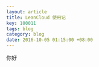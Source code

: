 ```yaml
---
layout: article
title: LeanCloud 使用记
key: 100011
tags: blog
category: blog
date: 2016-10-05 01:15:00 +08:00
---
```


你好

